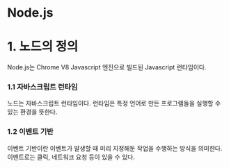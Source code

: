 Node.js
=======
# 1. 노드의 정의
Node.js는 Chrome V8 Javascript 엔진으로 빌드된 Javascript 런타임이다.
### 1.1 자바스크립트 런타임
노드는 자바스크립트 런타임이다. 런타임은 특정 언어로 만든 프로그램들을 실행할 수 있는 환경을 뜻한다.
### 1.2 이벤트 기반
이벤트 기반이란 이벤트가 발생할 때 미리 지정해둔 작업을 수행하는 방식을 의미한다. 이벤트로는 클릭, 네트워크 요청 등이 있을 수 있다.

